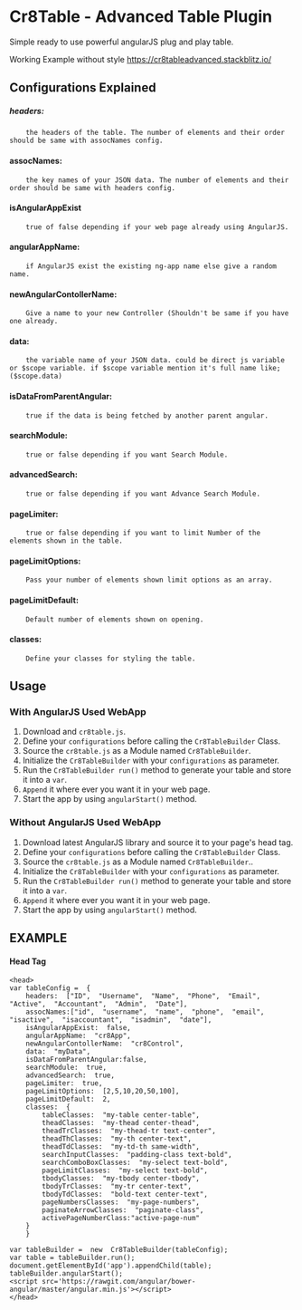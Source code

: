 
# Cr8Table - Advanced Table Plugin
Simple ready to use powerful angularJS plug and play table.

Working Example without style
https://cr8tableadvanced.stackblitz.io/

## Configurations Explained
##### headers:
		the headers of the table. The number of elements and their order should be same with assocNames config.
#### assocNames:
		the key names of your JSON data. The number of elements and their order should be same with headers config.
#### isAngularAppExist
		true of false depending if your web page already using AngularJS.
#### angularAppName:
		if AngularJS exist the existing ng-app name else give a random name.
#### newAngularContollerName:
		Give a name to your new Controller (Shouldn't be same if you have one already.
#### data:
		the variable name of your JSON data. could be direct js variable or $scope variable. if $scope variable mention it's full name like; ($scope.data)
#### isDataFromParentAngular:
		true if the data is being fetched by another parent angular.
#### searchModule:
		true or false depending if you want Search Module.
#### advancedSearch:
		true or false depending if you want Advance Search Module.
#### pageLimiter:
		true or false depending if you want to limit Number of the elements shown in the table.
#### pageLimitOptions:
		Pass your number of elements shown limit options as an array. 
#### pageLimitDefault:
		Default number of elements shown on opening.
#### classes:
		Define your classes for styling the table.

## Usage
### With AngularJS Used WebApp

 1. Download and `cr8table.js`.
 2. Define your `configurations` before calling the `Cr8TableBuilder` Class.
 3. Source the `cr8table.js` as a Module named `Cr8TableBuilder`.
 4. Initialize the `Cr8TableBuilder` with your `configurations` as parameter.
 5. Run the `Cr8TableBuilder run()` method to generate your table and store it into a `var`.
 6. `Append` it where ever you want it in your web page.
 7. Start the app by using `angularStart()` method.

### Without AngularJS Used WebApp

 1. Download latest AngularJS library and source it to your page's head tag.
 2. Define your `configurations` before calling the `Cr8TableBuilder` Class.
 3. Source the `cr8table.js` as a Module named `Cr8TableBuilder`..
 4. Initialize the `Cr8TableBuilder` with your `configurations` as parameter.
 5. Run the `Cr8TableBuilder run()` method to generate your table and store it into a `var`.
 6. `Append` it where ever you want it in your web page.
 7. Start the app by using `angularStart()` method.

 ## EXAMPLE
#### Head Tag

    <head>
	var tableConfig =  {
	    headers:  ["ID",  "Username",  "Name",  "Phone",  "Email",  "Active",  "Accountant",  "Admin",  "Date"],
	    assocNames:["id",  "username",  "name",  "phone",  "email",  "isactive",  "isaccountant",  "isadmin",  "date"],
	    isAngularAppExist:  false,
	    angularAppName:  "cr8App",
	    newAngularContollerName:  "cr8Control",
	    data:  "myData",
	    isDataFromParentAngular:false,
	    searchModule:  true,
	    advancedSearch:  true,
	    pageLimiter:  true,
	    pageLimitOptions:  [2,5,10,20,50,100],
	    pageLimitDefault:  2,
	    classes:  {
		    tableClasses:  "my-table center-table",
		    theadClasses:  "my-thead center-thead",
		    theadTrClasses:  "my-thead-tr text-center",
		    theadThClasses:  "my-th center-text",
		    theadTdClasses:  "my-td-th same-width",
		    searchInputClasses:  "padding-class text-bold",
		    searchComboBoxClasses:  "my-select text-bold",
		    pageLimitClasses:  "my-select text-bold",
		    tbodyClasses:  "my-tbody center-tbody",
		    tbodyTrClasses:  "my-tr center-text",
		    tbodyTdClasses:  "bold-text center-text",
		    pageNumbersClasses:  "my-page-numbers",
		    paginateArrowClasses:  "paginate-class",
		    activePageNumberClass:"active-page-num"
	    }
    	}
	    
	var tableBuilder =  new  Cr8TableBuilder(tableConfig);
	var table = tableBuilder.run();
	document.getElementById('app').appendChild(table);
	tableBuilder.angularStart();
	<script src='https://rawgit.com/angular/bower-angular/master/angular.min.js'></script>
    </head>
